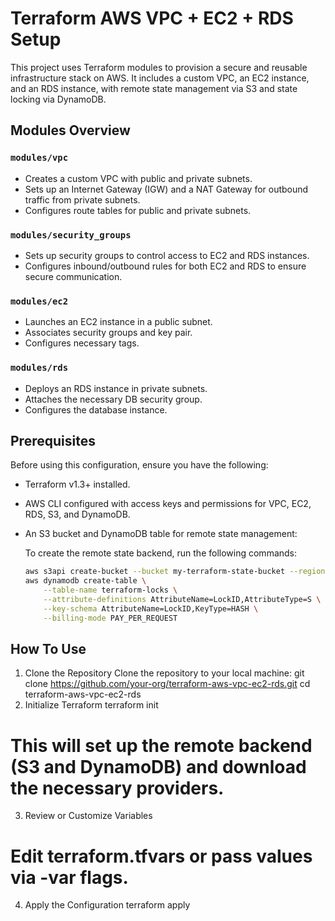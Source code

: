 # Terraform AWS VPC + EC2 + RDS Setup

This project uses Terraform modules to provision a secure and reusable infrastructure stack on AWS. It includes a custom VPC, an EC2 instance, and an RDS instance, with remote state management via S3 and state locking via DynamoDB.

## Modules Overview

### `modules/vpc`
- Creates a custom VPC with public and private subnets.
- Sets up an Internet Gateway (IGW) and a NAT Gateway for outbound traffic from private subnets.
- Configures route tables for public and private subnets.

### `modules/security_groups`
- Sets up security groups to control access to EC2 and RDS instances.
- Configures inbound/outbound rules for both EC2 and RDS to ensure secure communication.

### `modules/ec2`
- Launches an EC2 instance in a public subnet.
- Associates security groups and key pair.
- Configures necessary tags.

### `modules/rds`
- Deploys an RDS instance in private subnets.
- Attaches the necessary DB security group.
- Configures the database instance.

## Prerequisites

Before using this configuration, ensure you have the following:

- Terraform v1.3+ installed.
- AWS CLI configured with access keys and permissions for VPC, EC2, RDS, S3, and DynamoDB.
- An S3 bucket and DynamoDB table for remote state management:
  
  To create the remote state backend, run the following commands:
  ```bash
  aws s3api create-bucket --bucket my-terraform-state-bucket --region us-east-1
  aws dynamodb create-table \
      --table-name terraform-locks \
      --attribute-definitions AttributeName=LockID,AttributeType=S \
      --key-schema AttributeName=LockID,KeyType=HASH \
      --billing-mode PAY_PER_REQUEST
## How To Use
1. Clone the Repository
Clone the repository to your local machine:
 git clone https://github.com/your-org/terraform-aws-vpc-ec2-rds.git
 cd terraform-aws-vpc-ec2-rds
2. Initialize Terraform
  terraform init
  # This will set up the remote backend (S3 and DynamoDB) and download the necessary providers.
3. Review or Customize Variables
  # Edit terraform.tfvars or pass values via -var flags.
4. Apply the Configuration
   terraform apply


